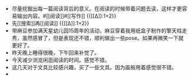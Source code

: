 - 尽量挖掘出每一篇阅读背后的意义。在阅读的时候带着问题去读，这样才更容易输出内容。#[[阅读]]#[[写作]] {{[[∆]]:1+2}}
- 先[[搜索]]再[[阅读]] {{[[∆]]:1+2}}
- 带麻豆参加满天星幼儿园15周年的活动，麻豆穿着我用纸盒子制作的擎天柱走秀，虽然感冒了，但是表现还不错，顺利做出一些pose。如果再微笑一下就更好了。
- 昨天晚上睡得很晚，下午回来补觉了。
- 今天减少浏览闲逛阅读的时间。感觉不错。
- 这几天对于文具比较感兴趣，买了一些文具。因为画板用着感觉很不错。
- 
